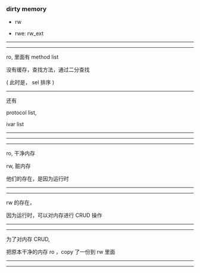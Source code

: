 ###  dirty memory



* rw



* rwe:   rw_ext





<hr>


<hr>






ro,   里面有 method list


没有缓存，查找方法，通过二分查找

( 此时是， sel  排序 )

<hr>


还有

protocol list,


ivar list 

<hr>


<hr>

<hr>


ro, 干净内存


rw, 脏内存


他们的存在，是因为运行时








<hr>




<hr>





rw 的存在，


因为运行时，可以对内存进行 CRUD 操作







<hr>




<hr>



为了对内存 CRUD,


把原本干净的内存 ro ，copy 了一份到 rw 里面







<hr>




<hr>

